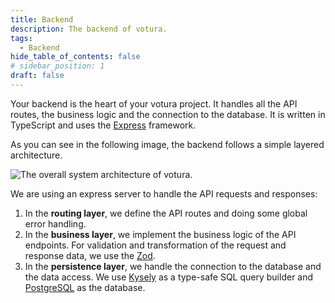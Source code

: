 ```yaml
---
title: Backend
description: The backend of votura.
tags:
  - Backend
hide_table_of_contents: false
# sidebar_position: 1
draft: false
---
```


Your backend is the heart of your votura project.
It handles all the API routes, the business logic and the connection to the database.
It is written in TypeScript and uses the [Express](https://expressjs.com/) framework.

As you can see in the following image, the backend follows a simple layered architecture.

![The overall system architecture of votura.](../../../../static/drawio/overview.svg)

We are using an express server to handle the API requests and responses:

1. In the **routing layer**, we define the API routes and doing some global error handling.
2. In the **business layer**, we implement the business logic of the API endpoints.
   For validation and transformation of the request and response data, we use the [Zod](https://zod.dev).
3. In the **persistence layer**, we handle the connection to the database and the data access.
   We use [Kysely](https://kysely.dev/) as a type-safe SQL query builder and [PostgreSQL](https://www.postgresql.org/) as the database.
